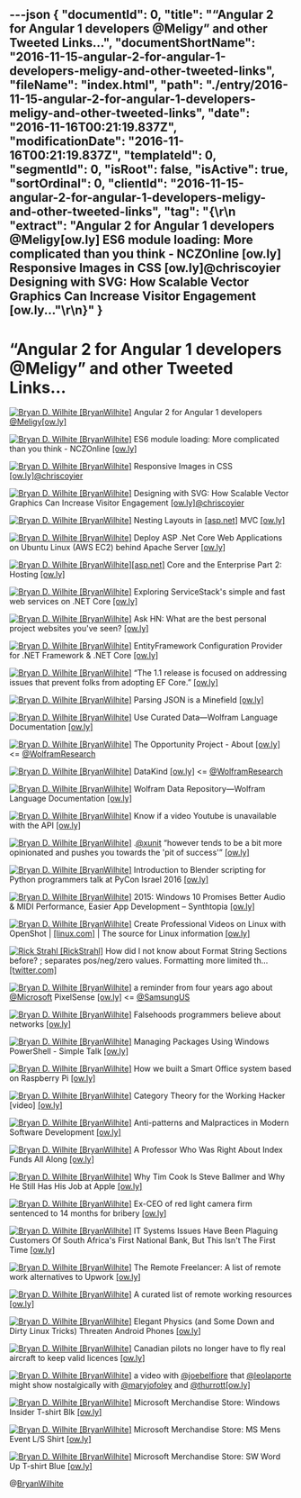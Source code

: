 ---json
{
  "documentId": 0,
  "title": "“Angular 2 for Angular 1 developers @Meligy” and other Tweeted Links…",
  "documentShortName": "2016-11-15-angular-2-for-angular-1-developers-meligy-and-other-tweeted-links",
  "fileName": "index.html",
  "path": "./entry/2016-11-15-angular-2-for-angular-1-developers-meligy-and-other-tweeted-links",
  "date": "2016-11-16T00:21:19.837Z",
  "modificationDate": "2016-11-16T00:21:19.837Z",
  "templateId": 0,
  "segmentId": 0,
  "isRoot": false,
  "isActive": true,
  "sortOrdinal": 0,
  "clientId": "2016-11-15-angular-2-for-angular-1-developers-meligy-and-other-tweeted-links",
  "tag": "{\r\n  \"extract\": \"Angular 2 for Angular 1 developers @Meligy[ow.ly] ES6 module loading: More complicated than you think - NCZOnline [ow.ly] Responsive Images in CSS [ow.ly]@chriscoyier Designing with SVG: How Scalable Vector Graphics Can Increase Visitor Engagement [ow.ly...\"\r\n}"
}
---

# “Angular 2 for Angular 1 developers @Meligy” and other Tweeted Links…

[<img alt="Bryan D. Wilhite [BryanWilhite]" src="https://songhay.blob.core.windows.net/shared-social-twitter/BryanWilhite.jpeg">](http://songhayblog.azurewebsites.net/ "Bryan D. Wilhite [BryanWilhite]") Angular 2 for Angular 1 developers [@Meligy](http://twitter.com/Meligy)[[ow.ly]](https://www.youtube.com/watch?v=iTQWmXTfsEo)

[<img alt="Bryan D. Wilhite [BryanWilhite]" src="https://songhay.blob.core.windows.net/shared-social-twitter/BryanWilhite.jpeg">](http://songhayblog.azurewebsites.net/ "Bryan D. Wilhite [BryanWilhite]") ES6 module loading: More complicated than you think - NCZOnline [[ow.ly]](https://humanwhocodes.com/blog/2016/04/es6-module-loading-more-complicated-than-you-think/)

[<img alt="Bryan D. Wilhite [BryanWilhite]" src="https://songhay.blob.core.windows.net/shared-social-twitter/BryanWilhite.jpeg">](http://songhayblog.azurewebsites.net/ "Bryan D. Wilhite [BryanWilhite]") Responsive Images in CSS [[ow.ly]](https://css-tricks.com/responsive-images-css/?platform=hootsuite)[@chriscoyier](http://twitter.com/chriscoyier)

[<img alt="Bryan D. Wilhite [BryanWilhite]" src="https://songhay.blob.core.windows.net/shared-social-twitter/BryanWilhite.jpeg">](http://songhayblog.azurewebsites.net/ "Bryan D. Wilhite [BryanWilhite]") Designing with SVG: How Scalable Vector Graphics Can Increase Visitor Engagement [[ow.ly]](https://www.shopify.com/partners/blog/5-ways-to-use-svg-in-upcoming-client-projects?platform=hootsuite)[@chriscoyier](http://twitter.com/chriscoyier)

[<img alt="Bryan D. Wilhite [BryanWilhite]" src="https://songhay.blob.core.windows.net/shared-social-twitter/BryanWilhite.jpeg">](http://songhayblog.azurewebsites.net/ "Bryan D. Wilhite [BryanWilhite]") Nesting Layouts in [[asp.net]](http://ASP.NET) MVC [[ow.ly]](http://ow.ly/2HWg305wwGW)

[<img alt="Bryan D. Wilhite [BryanWilhite]" src="https://songhay.blob.core.windows.net/shared-social-twitter/BryanWilhite.jpeg">](http://songhayblog.azurewebsites.net/ "Bryan D. Wilhite [BryanWilhite]") Deploy ASP .Net Core Web Applications on Ubuntu Linux (AWS EC2) behind Apache Server [[ow.ly]](https://www.codeproject.com/Articles/1137493/Run-Deploy-ASP-NET-Core-Web-Applications-on-Ubuntu)

[<img alt="Bryan D. Wilhite [BryanWilhite]" src="https://songhay.blob.core.windows.net/shared-social-twitter/BryanWilhite.jpeg">](http://songhayblog.azurewebsites.net/ "Bryan D. Wilhite [BryanWilhite]")[[asp.net]](http://ASP.NET) Core and the Enterprise Part 2: Hosting [[ow.ly]](https://odetocode.com/blogs/scott/archive/2016/10/25/asp-net-core-and-the-enterprise-part-2-hosting.aspx?platform=hootsuite)

[<img alt="Bryan D. Wilhite [BryanWilhite]" src="https://songhay.blob.core.windows.net/shared-social-twitter/BryanWilhite.jpeg">](http://songhayblog.azurewebsites.net/ "Bryan D. Wilhite [BryanWilhite]") Exploring ServiceStack's simple and fast web services on .NET Core [[ow.ly]](https://www.hanselman.com/blog/ExploringServiceStacksSimpleAndFastWebServicesOnNETCore.aspx?platform=hootsuite)

[<img alt="Bryan D. Wilhite [BryanWilhite]" src="https://songhay.blob.core.windows.net/shared-social-twitter/BryanWilhite.jpeg">](http://songhayblog.azurewebsites.net/ "Bryan D. Wilhite [BryanWilhite]") Ask HN: What are the best personal project websites you've seen? [[ow.ly]](https://news.ycombinator.com/item?id=12804406)

[<img alt="Bryan D. Wilhite [BryanWilhite]" src="https://songhay.blob.core.windows.net/shared-social-twitter/BryanWilhite.jpeg">](http://songhayblog.azurewebsites.net/ "Bryan D. Wilhite [BryanWilhite]") EntityFramework Configuration Provider for .NET Framework & .NET Core [[ow.ly]](https://www.codeproject.com/Articles/1143199/EntityFramework-Configuration-Provider-for-NET-Fra?platform=hootsuite)

[<img alt="Bryan D. Wilhite [BryanWilhite]" src="https://songhay.blob.core.windows.net/shared-social-twitter/BryanWilhite.jpeg">](http://songhayblog.azurewebsites.net/ "Bryan D. Wilhite [BryanWilhite]") “The 1.1 release is focused on addressing issues that prevent folks from adopting EF Core.” [[ow.ly]](https://devblogs.microsoft.com/dotnet/announcing-entity-framework-core-1-1-preview-1/?platform=hootsuite)

[<img alt="Bryan D. Wilhite [BryanWilhite]" src="https://songhay.blob.core.windows.net/shared-social-twitter/BryanWilhite.jpeg">](http://songhayblog.azurewebsites.net/ "Bryan D. Wilhite [BryanWilhite]") Parsing JSON is a Minefield [[ow.ly]](http://seriot.ch/parsing_json.php?platform=hootsuite)

[<img alt="Bryan D. Wilhite [BryanWilhite]" src="https://songhay.blob.core.windows.net/shared-social-twitter/BryanWilhite.jpeg">](http://songhayblog.azurewebsites.net/ "Bryan D. Wilhite [BryanWilhite]") Use Curated Data—Wolfram Language Documentation [[ow.ly]](https://reference.wolfram.com/language/howto/UseCuratedData.html)

[<img alt="Bryan D. Wilhite [BryanWilhite]" src="https://songhay.blob.core.windows.net/shared-social-twitter/BryanWilhite.jpeg">](http://songhayblog.azurewebsites.net/ "Bryan D. Wilhite [BryanWilhite]") The Opportunity Project - About [[ow.ly]](https://opportunity.census.gov/feature.html) <= [@WolframResearch](http://twitter.com/WolframResearch)

[<img alt="Bryan D. Wilhite [BryanWilhite]" src="https://songhay.blob.core.windows.net/shared-social-twitter/BryanWilhite.jpeg">](http://songhayblog.azurewebsites.net/ "Bryan D. Wilhite [BryanWilhite]") DataKind [[ow.ly]](https://www.datakind.org/) <= [@WolframResearch](http://twitter.com/WolframResearch)

[<img alt="Bryan D. Wilhite [BryanWilhite]" src="https://songhay.blob.core.windows.net/shared-social-twitter/BryanWilhite.jpeg">](http://songhayblog.azurewebsites.net/ "Bryan D. Wilhite [BryanWilhite]") Wolfram Data Repository—Wolfram Language Documentation [[ow.ly]](https://reference.wolfram.com/language/guide/WolframDataRepository.html)

[<img alt="Bryan D. Wilhite [BryanWilhite]" src="https://songhay.blob.core.windows.net/shared-social-twitter/BryanWilhite.jpeg">](http://songhayblog.azurewebsites.net/ "Bryan D. Wilhite [BryanWilhite]") Know if a video Youtube is unavailable with the API [[ow.ly]](https://stackoverflow.com/questions/32480047/know-if-a-video-youtube-is-unavailable-with-the-api?stw=2)

[<img alt="Bryan D. Wilhite [BryanWilhite]" src="https://songhay.blob.core.windows.net/shared-social-twitter/BryanWilhite.jpeg">](http://songhayblog.azurewebsites.net/ "Bryan D. Wilhite [BryanWilhite]") .[@xunit](http://twitter.com/xunit) “however tends to be a bit more opinionated and pushes you towards the 'pit of success'” [[ow.ly]](https://stackoverflow.com/questions/38063903/vs-2013-mstest-vs-nunit-vs-xunit)

[<img alt="Bryan D. Wilhite [BryanWilhite]" src="https://songhay.blob.core.windows.net/shared-social-twitter/BryanWilhite.jpeg">](http://songhayblog.azurewebsites.net/ "Bryan D. Wilhite [BryanWilhite]") Introduction to Blender scripting for Python programmers talk at PyCon Israel 2016 [[ow.ly]](https://www.blendernation.com/2016/10/21/introduction-to-blender-scripting-for-python-programmers-talk-at-pycon-israel-2016/?platform=hootsuite)

[<img alt="Bryan D. Wilhite [BryanWilhite]" src="https://songhay.blob.core.windows.net/shared-social-twitter/BryanWilhite.jpeg">](http://songhayblog.azurewebsites.net/ "Bryan D. Wilhite [BryanWilhite]") 2015: Windows 10 Promises Better Audio & MIDI Performance, Easier App Development – Synthtopia [[ow.ly]](http://www.synthtopia.com/content/2015/07/29/windows-10-promises-better-audio-midi-performance-easier-app-development/)

[<img alt="Bryan D. Wilhite [BryanWilhite]" src="https://songhay.blob.core.windows.net/shared-social-twitter/BryanWilhite.jpeg">](http://songhayblog.azurewebsites.net/ "Bryan D. Wilhite [BryanWilhite]") Create Professional Videos on Linux with OpenShot | [[linux.com]](http://Linux.com) | The source for Linux information [[ow.ly]](https://www.linux.com/tutorials/create-professional-videos-linux-openshot/)

[<img alt="Rick Strahl [RickStrahl]" src="https://songhay.blob.core.windows.net/shared-social-twitter/RickStrahl.jpg">](http://weblog.west-wind.com/ "Rick Strahl [RickStrahl]") How did I not know about Format String Sections before? ; separates pos/neg/zero values. Formatting more limited th… [[twitter.com]](https://twitter.com/i/web/status/793926774044274688)

[<img alt="Bryan D. Wilhite [BryanWilhite]" src="https://songhay.blob.core.windows.net/shared-social-twitter/BryanWilhite.jpeg">](http://songhayblog.azurewebsites.net/ "Bryan D. Wilhite [BryanWilhite]") a reminder from four years ago about [@Microsoft](http://twitter.com/Microsoft) PixelSense [[ow.ly]](https://www.youtube.com/watch?v=58dsqozft3k) <= [@SamsungUS](http://twitter.com/SamsungUS)

[<img alt="Bryan D. Wilhite [BryanWilhite]" src="https://songhay.blob.core.windows.net/shared-social-twitter/BryanWilhite.jpeg">](http://songhayblog.azurewebsites.net/ "Bryan D. Wilhite [BryanWilhite]") Falsehoods programmers believe about networks [[ow.ly]](https://blog.erratasec.com/2012/06/falsehoods-programmers-believe-about.html?platform=hootsuite)

[<img alt="Bryan D. Wilhite [BryanWilhite]" src="https://songhay.blob.core.windows.net/shared-social-twitter/BryanWilhite.jpeg">](http://songhayblog.azurewebsites.net/ "Bryan D. Wilhite [BryanWilhite]") Managing Packages Using Windows PowerShell - Simple Talk [[ow.ly]](https://www.red-gate.com/simple-talk/sysadmin/powershell/managing-packages-using-windows-powershell/)

[<img alt="Bryan D. Wilhite [BryanWilhite]" src="https://songhay.blob.core.windows.net/shared-social-twitter/BryanWilhite.jpeg">](http://songhayblog.azurewebsites.net/ "Bryan D. Wilhite [BryanWilhite]") How we built a Smart Office system based on Raspberry Pi [[ow.ly]](https://www.monterail.com/blog/2016/smart-office-raspberry-pi?platform=hootsuite)

[<img alt="Bryan D. Wilhite [BryanWilhite]" src="https://songhay.blob.core.windows.net/shared-social-twitter/BryanWilhite.jpeg">](http://songhayblog.azurewebsites.net/ "Bryan D. Wilhite [BryanWilhite]") Category Theory for the Working Hacker [video] [[ow.ly]](http://www.infoq.com/presentations/category-theory-propositions-principle/?platform=hootsuite)

[<img alt="Bryan D. Wilhite [BryanWilhite]" src="https://songhay.blob.core.windows.net/shared-social-twitter/BryanWilhite.jpeg">](http://songhayblog.azurewebsites.net/ "Bryan D. Wilhite [BryanWilhite]") Anti-patterns and Malpractices in Modern Software Development [[ow.ly]](https://medium.com/@bryanedds/living-in-the-age-of-software-fuckery-8859f81ca877?platform=hootsuite)

[<img alt="Bryan D. Wilhite [BryanWilhite]" src="https://songhay.blob.core.windows.net/shared-social-twitter/BryanWilhite.jpeg">](http://songhayblog.azurewebsites.net/ "Bryan D. Wilhite [BryanWilhite]") A Professor Who Was Right About Index Funds All Along [[ow.ly]](https://www.bloomberg.com/tosv2.html?vid=&uuid=7b8c9c90-2749-11ea-a00b-977c8626f81a&url=L25ld3MvYXJ0aWNsZXMvMjAxNi0wOS0yMi90aGUtcHJvZmVzc29yLXdoby13YXMtcmlnaHQtYWJvdXQtaW5kZXgtZnVuZHMtYWxsLWFsb25nP3BsYXRmb3JtPWhvb3RzdWl0ZQ==)

[<img alt="Bryan D. Wilhite [BryanWilhite]" src="https://songhay.blob.core.windows.net/shared-social-twitter/BryanWilhite.jpeg">](http://songhayblog.azurewebsites.net/ "Bryan D. Wilhite [BryanWilhite]") Why Tim Cook Is Steve Ballmer and Why He Still Has His Job at Apple [[ow.ly]](https://steveblank.com/2016/10/24/why-tim-cook-is-steve-ballmer-and-why-he-still-has-his-job-at-apple/?platform=hootsuite)

[<img alt="Bryan D. Wilhite [BryanWilhite]" src="https://songhay.blob.core.windows.net/shared-social-twitter/BryanWilhite.jpeg">](http://songhayblog.azurewebsites.net/ "Bryan D. Wilhite [BryanWilhite]") Ex-CEO of red light camera firm sentenced to 14 months for bribery [[ow.ly]](https://arstechnica.com/tech-policy/2016/10/former-redflex-ceo-given-14-months-for-bribery-in-red-light-camera-case/?platform=hootsuite)

[<img alt="Bryan D. Wilhite [BryanWilhite]" src="https://songhay.blob.core.windows.net/shared-social-twitter/BryanWilhite.jpeg">](http://songhayblog.azurewebsites.net/ "Bryan D. Wilhite [BryanWilhite]") IT Systems Issues Have Been Plaguing Customers Of South Africa's First National Bank, But This Isn't The First Time [[ow.ly]](https://www.iafrikan.com/2016/10/26/it-systems-issues-have-been-plaguing-customers-of-south-africas-first-national-bank-but-this-isnt-the-first-time/?platform=hootsuite)

[<img alt="Bryan D. Wilhite [BryanWilhite]" src="https://songhay.blob.core.windows.net/shared-social-twitter/BryanWilhite.jpeg">](http://songhayblog.azurewebsites.net/ "Bryan D. Wilhite [BryanWilhite]") The Remote Freelancer: A list of remote work alternatives to Upwork [[ow.ly]](https://github.com/engineerapart/TheRemoteFreelancer?platform=hootsuite)

[<img alt="Bryan D. Wilhite [BryanWilhite]" src="https://songhay.blob.core.windows.net/shared-social-twitter/BryanWilhite.jpeg">](http://songhayblog.azurewebsites.net/ "Bryan D. Wilhite [BryanWilhite]") A curated list of remote working resources [[ow.ly]](https://github.com/lukasz-madon/awesome-remote-job?platform=hootsuite)

[<img alt="Bryan D. Wilhite [BryanWilhite]" src="https://songhay.blob.core.windows.net/shared-social-twitter/BryanWilhite.jpeg">](http://songhayblog.azurewebsites.net/ "Bryan D. Wilhite [BryanWilhite]") Elegant Physics (and Some Down and Dirty Linux Tricks) Threaten Android Phones [[ow.ly]](https://www.wired.com/2016/10/elegant-physics-dirty-linux-tricks-threaten-android-phones/?platform=hootsuite)

[<img alt="Bryan D. Wilhite [BryanWilhite]" src="https://songhay.blob.core.windows.net/shared-social-twitter/BryanWilhite.jpeg">](http://songhayblog.azurewebsites.net/ "Bryan D. Wilhite [BryanWilhite]") Canadian pilots no longer have to fly real aircraft to keep valid licences [[ow.ly]](https://www.theglobeandmail.com/news/politics/canadian-pilots-no-longer-have-to-fly-real-aircraft-to-keep-valid-licences/article32204718/?platform=hootsuite)

[<img alt="Bryan D. Wilhite [BryanWilhite]" src="https://songhay.blob.core.windows.net/shared-social-twitter/BryanWilhite.jpeg">](http://songhayblog.azurewebsites.net/ "Bryan D. Wilhite [BryanWilhite]") a video with [@joebelfiore](http://twitter.com/joebelfiore) that [@leolaporte](http://twitter.com/leolaporte) might show nostalgically with [@maryjofoley](http://twitter.com/maryjofoley) and [@thurrott](http://twitter.com/thurrott)[[ow.ly]](https://www.youtube.com/watch?v=ITglr3bwUTE)

[<img alt="Bryan D. Wilhite [BryanWilhite]" src="https://songhay.blob.core.windows.net/shared-social-twitter/BryanWilhite.jpeg">](http://songhayblog.azurewebsites.net/ "Bryan D. Wilhite [BryanWilhite]") Microsoft Merchandise Store: Windows Insider T-shirt Blk [[ow.ly]](https://microsoftmerchandise.com/Shop#/product/Search/MIC01119304-Windows-10-Insider-T-shirt-Blk-LG)

[<img alt="Bryan D. Wilhite [BryanWilhite]" src="https://songhay.blob.core.windows.net/shared-social-twitter/BryanWilhite.jpeg">](http://songhayblog.azurewebsites.net/ "Bryan D. Wilhite [BryanWilhite]") Microsoft Merchandise Store: MS Mens Event L/S Shirt [[ow.ly]](https://microsoftmerchandise.com/Shop/#/product/Apparel/ButtonDown+Shirts/MIC03026604-MS-Mens-Event-LS-Shirt-LG)

[<img alt="Bryan D. Wilhite [BryanWilhite]" src="https://songhay.blob.core.windows.net/shared-social-twitter/BryanWilhite.jpeg">](http://songhayblog.azurewebsites.net/ "Bryan D. Wilhite [BryanWilhite]") Microsoft Merchandise Store: SW Word Up T-shirt Blue [[ow.ly]](https://microsoftmerchandise.com/Shop/#/product/TShirts/MIC01118704-SW-Word-Up-T-shirt-Blue-LG)

@[BryanWilhite](https://twitter.com/BryanWilhite)
